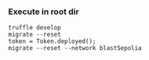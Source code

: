 ### Execute in root dir
```
truffle develop
migrate --reset
token = Token.deployed();
migrate --reset --network blastSepolia 
```
